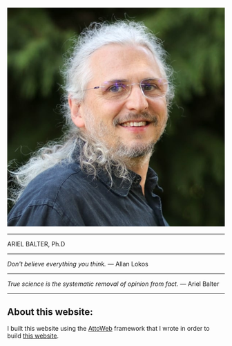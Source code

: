 ![Ariel Balter](assets/img/ArielBalterHeadshot-600x600.jpg)

----------------------------------------------------------------------------------------------
ARIEL BALTER, Ph.D  

---
_Don't believe everything you think._ &mdash; Allan Lokos  

---  
_True science is the systematic removal of opinion from fact._ &mdash; Ariel Balter  

---  
## About this website:
I built this website using the [AttoWeb](http://attoweb.org) framework
that I wrote in order to build [this website](https://github.com/abalter/mywebsite).
